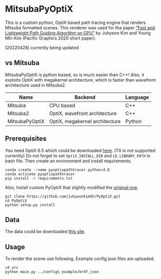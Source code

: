 # MitsubaPyOptiX
This is a custom python, OptiX based path tracing engine that renders Mitsuba formatted scenes.
This renderer was used for tha paper 
["Fast and Lightweight Path Guiding Algorithm on GPU"](https://diglib.eg.org/handle/10.2312/pg20211379) 
by Juhyeon Kim and Young Min Kim (Pacific Graphics 2020 short paper).

(20220428) currently being updated


## vs Mitsuba
MitsubaPyOptiX is python based, so is much easier than C++!
Also, it exploits OptiX with megakernel architecture, 
which is faster than wavefront architecture used in Mitsuba2.

| Name           | Backend                        | Language         |
|----------------|--------------------------------|------------------|
| Mitsuba        | CPU based                      | C++              |
| Mitsuba2       | OptiX, wavefront architecture  | C++              |
| MitsubaPyOptiX | OptiX, megakernel architecture | Python           |

## Prerequisites
You need OptiX 6.5 which could be downloaded 
[here](https://developer.nvidia.com/designworks/optix/downloads/legacy).
(7.0 is not supported currently)
Do not forget to set `OptiX_INSTALL_DIR` and `LD_LIBRARY_PATH` in bash file.
Then create an environment and install requirements.
```
conda create --name pyoptixpathtracer python=3.8
conda activate pyoptixpathtracer
pip install -r requirements.txt
```

Also, Install custom PyOptiX that slightly modified the [original one](https://github.com/MathGaron/PyOptiX).
```
git clone https://github.com/juhyeonkim95/PyOptiX.git
cd PyOptiX
python setup.py install
```

## Data
The data could be downloaded [this site](https://benedikt-bitterli.me/resources/).

## Usage
To render the scene use following.
Example config json files are uploaded.
```
cd src
python main.py ../configs_example/brdf.json
```